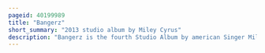 ```yaml
---
pageid: 40199989
title: "Bangerz"
short_summary: "2013 studio album by Miley Cyrus"
description: "Bangerz is the fourth Studio Album by american Singer Miley Cyrus, released on September 30, 2013, by Rca Records. It is her first Body of original Work since leaving Hollywood Records after her third Studio Album Ca n't Be Tamed and signing with Rca in early 2013. Cyrus began working on the Album and decided against prioritizing her acting Career as originally stated in 2012. Bangerz is a Pop and Rb Record with lyrical Themes that revolve largely around Romance. It is a Shift from Cyrus' previous Work that she felt disconnected from. Pop Singer Britney Spears and Rappers Big Sean, french Montana, Future, Ludacris, and nelly appear as guest Vocalists."
---
```

